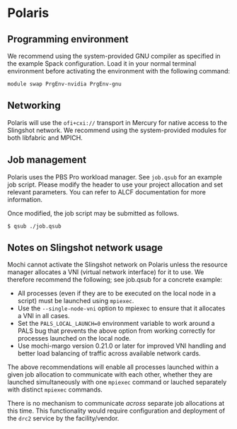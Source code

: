 Polaris
=======


Programming environment
-----------------------

We recommend using the system-provided GNU compiler as specified in the
example Spack configuration.  Load it in your normal terminal environment
before activating the environment with the following command:

```
module swap PrgEnv-nvidia PrgEnv-gnu
```

Networking
----------

Polaris will use the `ofi+cxi://` transport in Mercury for native access to
the Slingshot network. We recommend using the system-provided modules for
both libfabric and MPICH.

Job management
--------------

Polaris uses the PBS Pro workload manager.  See `job.qsub` for an example
job script. Please modify the header to use your project allocation and set
relevant parameters. You can refer to ALCF documentation for more
information.

Once modified, the job script may be submitted as follows.

```
$ qsub ./job.qsub
```

Notes on Slingshot network usage
--------------------------------

Mochi cannot activate the Slingshot network on Polaris unless the resource
manager allocates a VNI (virtual network interface) for it to use.  We
therefore recommend the following; see job.qsub for a concrete example:
* All processes (even if they are to be executed on the local node in a
  script) must be launched using `mpiexec`.
* Use the `--single-node-vni` option to mpiexec to ensure that it allocates
  a VNI in all cases.
* Set the `PALS_LOCAL_LAUNCH=0` environment variable to work around a PALS
  bug that prevents the above option from working correctly for processes
  launched on the local node.
* Use mochi-margo version 0.21.0 or later for improved VNI handling and
  better load balancing of traffic across available network cards.

The above recommendations will enable all processes launched within a given
job allocation to communicate with each other, whether they are launched
simultaneously with one `mpiexec` command or lauched separately with
distinct `mpiexec` commands.

There is no mechanism to communicate *across* separate job allocations at
this time.  This functionality would require configuration and deployment of
the `drc2` service by the facility/vendor.

